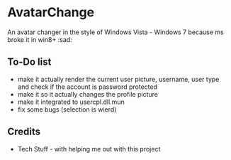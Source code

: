 # AvatarChange
An avatar changer in the style of Windows Vista - Windows 7 because ms broke it in win8+ :sad:

## To-Do list
- make it actually render the current user picture, username, user type and check if the account is password protected
- make it so it actually changes the profile picture
- make it integrated to usercpl.dll.mun
- fix some bugs (selection is wierd)

## Credits
- Tech Stuff - with helping me out with this project
